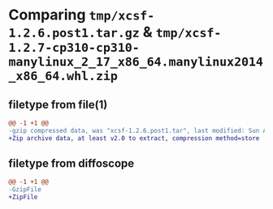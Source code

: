 # Comparing `tmp/xcsf-1.2.6.post1.tar.gz` & `tmp/xcsf-1.2.7-cp310-cp310-manylinux_2_17_x86_64.manylinux2014_x86_64.whl.zip`

## filetype from file(1)

```diff
@@ -1 +1 @@
-gzip compressed data, was "xcsf-1.2.6.post1.tar", last modified: Sun Apr 23 22:55:36 2023, max compression
+Zip archive data, at least v2.0 to extract, compression method=store
```

## filetype from diffoscope

```diff
@@ -1 +1 @@
-GzipFile
+ZipFile
```

